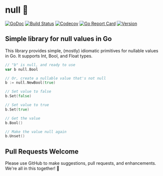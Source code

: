 # null 🚫

[![GoDoc](https://img.shields.io/badge/go-documentation-blue.svg?style=flat-square)](http://pkg.go.dev/github.com/benpate/rosetta/null)
[![Build Status](https://img.shields.io/github/workflow/status/benpate/null/Go/master)](https://github.com/benpate/rosetta/null/actions/workflows/go.yml)
[![Codecov](https://img.shields.io/codecov/c/github/benpate/null.svg?style=flat-square)](https://codecov.io/gh/benpate/null)
[![Go Report Card](https://goreportcard.com/badge/github.com/benpate/rosetta/null?style=flat-square)](https://goreportcard.com/report/github.com/benpate/rosetta/null)
[![Version](https://img.shields.io/github/v/release/benpate/null?include_prereleases&style=flat-square&color=brightgreen)](https://github.com/benpate/rosetta/null/releases)

## Simple library for null values in Go

This library provides simple, (mostly) idiomatic primitives for nullable values in Go.  It supports Int, Bool, and Float types.

```go
// "b" is null, and ready to use
var b null.Bool

// Or, create a nullable value that's not null
b := null.NewBool(true)

// Set value to false
b.Set(false)

// Set value to true
b.Set(true)

// Get the value
b.Bool()

// Make the value null again
b.Unset()
```

## Pull Requests Welcome

Please use GitHub to make suggestions, pull requests, and enhancements.  We're all in this together! 🚫
